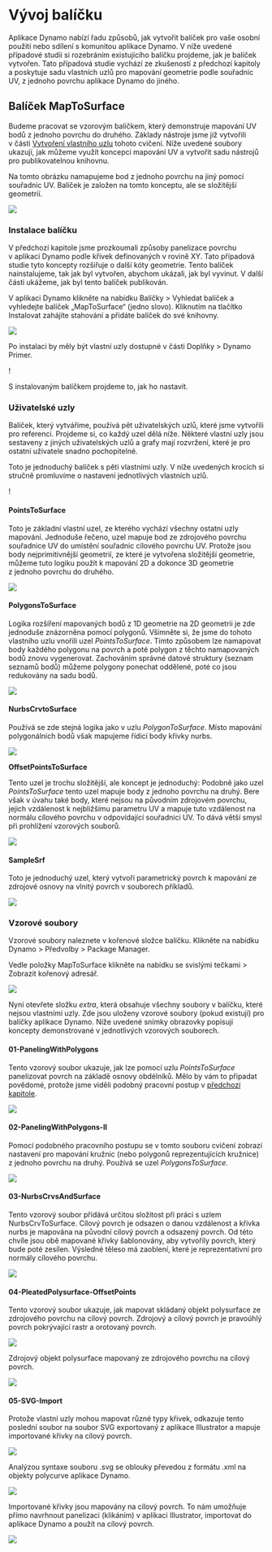 # Vývoj balíčku

Aplikace Dynamo nabízí řadu způsobů, jak vytvořit balíček pro vaše osobní použití nebo sdílení s komunitou aplikace Dynamo. V níže uvedené případové studii si rozebráním existujícího balíčku projdeme, jak je balíček vytvořen. Tato případová studie vychází ze zkušeností z předchozí kapitoly a poskytuje sadu vlastních uzlů pro mapování geometrie podle souřadnic UV, z jednoho povrchu aplikace Dynamo do jiného.

## Balíček MapToSurface

Budeme pracovat se vzorovým balíčkem, který demonstruje mapování UV bodů z jednoho povrchu do druhého. Základy nástroje jsme již vytvořili v části [Vytvoření vlastního uzlu](../10\_custom-nodes/10-2\_creating.md) tohoto cvičení. Níže uvedené soubory ukazují, jak můžeme využít koncepci mapování UV a vytvořit sadu nástrojů pro publikovatelnou knihovnu.

Na tomto obrázku namapujeme bod z jednoho povrchu na jiný pomocí souřadnic UV. Balíček je založen na tomto konceptu, ale se složitější geometrií.

![](../images/6-2/3/uvMap.jpg)

### Instalace balíčku

V předchozí kapitole jsme prozkoumali způsoby panelizace povrchu v aplikaci Dynamo podle křivek definovaných v rovině XY. Tato případová studie tyto koncepty rozšiřuje o další kóty geometrie. Tento balíček nainstalujeme, tak jak byl vytvořen, abychom ukázali, jak byl vyvinut. V další části ukážeme, jak byl tento balíček publikován.

V aplikaci Dynamo klikněte na nabídku Balíčky > Vyhledat balíček a vyhledejte balíček „MapToSurface“ (jedno slovo). Kliknutím na tlačítko Instalovat zahájíte stahování a přidáte balíček do své knihovny.

![](../images/6-2/3/developpackage-installpackage01.jpg)

Po instalaci by měly být vlastní uzly dostupné v části Doplňky > Dynamo Primer.

\![](<../images/6-2/3/develop package - install package 02 (1) (1).jpg>)

S instalovaným balíčkem projdeme to, jak ho nastavit.

### Uživatelské uzly

Balíček, který vytváříme, používá pět uživatelských uzlů, které jsme vytvořili pro referenci. Projdeme si, co každý uzel dělá níže. Některé vlastní uzly jsou sestaveny z jiných uživatelských uzlů a grafy mají rozvržení, které je pro ostatní uživatele snadno pochopitelné.

Toto je jednoduchý balíček s pěti vlastními uzly. V níže uvedených krocích si stručně promluvíme o nastavení jednotlivých vlastních uzlů.

\![](<../images/6-2/3/develop package - custom nodes 01 (1) (3).jpg>)

#### **PointsToSurface**

Toto je základní vlastní uzel, ze kterého vychází všechny ostatní uzly mapování. Jednoduše řečeno, uzel mapuje bod ze zdrojového povrchu souřadnice UV do umístění souřadnic cílového povrchu UV. Protože jsou body nejprimitivnější geometrií, ze které je vytvořena složitější geometrie, můžeme tuto logiku použít k mapování 2D a dokonce 3D geometrie z jednoho povrchu do druhého.

![](../images/6-2/3/developpackage-pointToSurface.jpg)

#### **PolygonsToSurface**

Logika rozšíření mapovaných bodů z 1D geometrie na 2D geometrii je zde jednoduše znázorněna pomocí polygonů. Všimněte si, že jsme do tohoto vlastního uzlu vnořili uzel _PointsToSurface_. Tímto způsobem lze namapovat body každého polygonu na povrch a poté polygon z těchto namapovaných bodů znovu vygenerovat. Zachováním správné datové struktury (seznam seznamů bodů) můžeme polygony ponechat oddělené, poté co jsou redukovány na sadu bodů.

![](../images/6-2/3/developpackage-polygonsToSurface.jpg)

#### **NurbsCrvtoSurface**

Používá se zde stejná logika jako v uzlu _PolygonToSurface_. Místo mapování polygonálních bodů však mapujeme řídicí body křivky nurbs.

![](../images/6-2/3/developpackage-nurbsCrvtoSurface.jpg)

**OffsetPointsToSurface**

Tento uzel je trochu složitější, ale koncept je jednoduchý: Podobně jako uzel _PointsToSurface_ tento uzel mapuje body z jednoho povrchu na druhý. Bere však v úvahu také body, které nejsou na původním zdrojovém povrchu, jejich vzdálenost k nejbližšímu parametru UV a mapuje tuto vzdálenost na normálu cílového povrchu v odpovídající souřadnici UV. To dává větší smysl při prohlížení vzorových souborů.

![](../images/6-2/3/developpackage-OffsetPointsToSurface.jpg)

#### **SampleSrf**

Toto je jednoduchý uzel, který vytvoří parametrický povrch k mapování ze zdrojové osnovy na vlnitý povrch v souborech příkladů.

![](../images/6-2/3/developpackage-sampleSrf.jpg)

### Vzorové soubory

Vzorové soubory naleznete v kořenové složce balíčku. Klikněte na nabídku Dynamo > Předvolby > Package Manager.

Vedle položky MapToSurface klikněte na nabídku se svislými tečkami > Zobrazit kořenový adresář.

![](../images/6-2/3/developpackage-examplefiles01.jpg)

Nyní otevřete složku _extra_, která obsahuje všechny soubory v balíčku, které nejsou vlastními uzly. Zde jsou uloženy vzorové soubory (pokud existují) pro balíčky aplikace Dynamo. Níže uvedené snímky obrazovky popisují koncepty demonstrované v jednotlivých vzorových souborech.

#### **01-PanelingWithPolygons**

Tento vzorový soubor ukazuje, jak lze pomocí uzlu _PointsToSurface_ panelizovat povrch na základě osnovy obdélníků. Mělo by vám to připadat povědomé, protože jsme viděli podobný pracovní postup v [předchozí kapitole](../10\_custom-nodes/10-2\_creating.md).

![](../images/6-2/3/developpackage-samplefile01.jpg)

#### **02-PanelingWithPolygons-II**

Pomocí podobného pracovního postupu se v tomto souboru cvičení zobrazí nastavení pro mapování kružnic (nebo polygonů reprezentujících kružnice) z jednoho povrchu na druhý. Používá se uzel _PolygonsToSurface_.

![](../images/6-2/3/developpackage-samplefile02.jpg)

#### **03-NurbsCrvsAndSurface**

Tento vzorový soubor přidává určitou složitost při práci s uzlem NurbsCrvToSurface. Cílový povrch je odsazen o danou vzdálenost a křivka nurbs je mapována na původní cílový povrch a odsazený povrch. Od této chvíle jsou obě mapované křivky šablonovány, aby vytvořily povrch, který bude poté zesílen. Výsledné těleso má zaoblení, které je reprezentativní pro normály cílového povrchu.

![](../images/6-2/3/developpackage-samplefile03.jpg)

#### **04-PleatedPolysurface-OffsetPoints**

Tento vzorový soubor ukazuje, jak mapovat skládaný objekt polysurface ze zdrojového povrchu na cílový povrch. Zdrojový a cílový povrch je pravoúhlý povrch pokrývající rastr a orotovaný povrch.

![](../images/6-2/3/developpackage-samplefile04a.jpg)

Zdrojový objekt polysurface mapovaný ze zdrojového povrchu na cílový povrch.

![](../images/6-2/3/developpackage-samplefile04b.jpg)

#### **05-SVG-Import**

Protože vlastní uzly mohou mapovat různé typy křivek, odkazuje tento poslední soubor na soubor SVG exportovaný z aplikace Illustrator a mapuje importované křivky na cílový povrch.

![](../images/6-2/3/developpackage-samplefile05a.jpg)

Analýzou syntaxe souboru .svg se oblouky převedou z formátu .xml na objekty polycurve aplikace Dynamo.

![](../images/6-2/3/developpackage-samplefile05b.jpg)

Importované křivky jsou mapovány na cílový povrch. To nám umožňuje přímo navrhnout panelizaci (klikáním) v aplikaci Illustrator, importovat do aplikace Dynamo a použít na cílový povrch.

![](../images/6-2/3/developpackage-samplefile05c.jpg)
